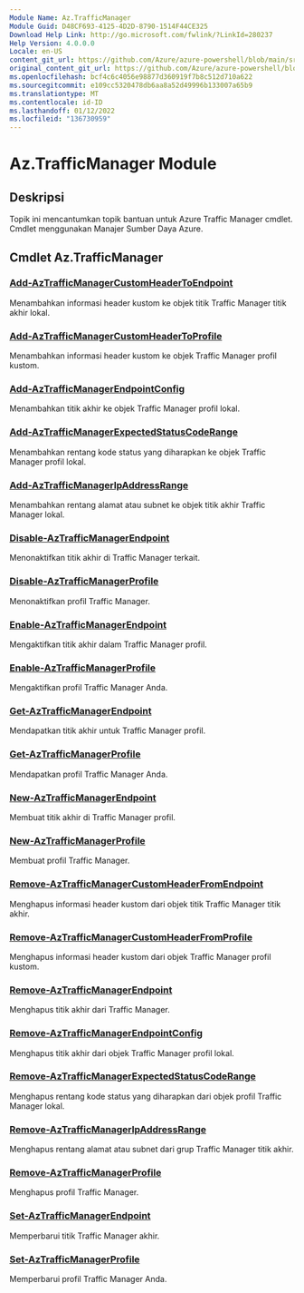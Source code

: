 ```yaml
---
Module Name: Az.TrafficManager
Module Guid: D48CF693-4125-4D2D-8790-1514F44CE325
Download Help Link: http://go.microsoft.com/fwlink/?LinkId=280237
Help Version: 4.0.0.0
Locale: en-US
content_git_url: https://github.com/Azure/azure-powershell/blob/main/src/TrafficManager/TrafficManager/help/Az.TrafficManager.md
original_content_git_url: https://github.com/Azure/azure-powershell/blob/main/src/TrafficManager/TrafficManager/help/Az.TrafficManager.md
ms.openlocfilehash: bcf4c6c4056e98877d360919f7b8c512d710a622
ms.sourcegitcommit: e109cc5320478db6aa8a52d49996b133007a65b9
ms.translationtype: MT
ms.contentlocale: id-ID
ms.lasthandoff: 01/12/2022
ms.locfileid: "136730959"
---
```

# Az.TrafficManager Module
## Deskripsi
Topik ini mencantumkan topik bantuan untuk Azure Traffic Manager cmdlet. Cmdlet menggunakan Manajer Sumber Daya Azure.

## Cmdlet Az.TrafficManager
### [Add-AzTrafficManagerCustomHeaderToEndpoint](Add-AzTrafficManagerCustomHeaderToEndpoint.md)
Menambahkan informasi header kustom ke objek titik Traffic Manager titik akhir lokal.

### [Add-AzTrafficManagerCustomHeaderToProfile](Add-AzTrafficManagerCustomHeaderToProfile.md)
Menambahkan informasi header kustom ke objek Traffic Manager profil kustom.

### [Add-AzTrafficManagerEndpointConfig](Add-AzTrafficManagerEndpointConfig.md)
Menambahkan titik akhir ke objek Traffic Manager profil lokal.

### [Add-AzTrafficManagerExpectedStatusCodeRange](Add-AzTrafficManagerExpectedStatusCodeRange.md)
Menambahkan rentang kode status yang diharapkan ke objek Traffic Manager profil lokal.

### [Add-AzTrafficManagerIpAddressRange](Add-AzTrafficManagerIpAddressRange.md)
Menambahkan rentang alamat atau subnet ke objek titik akhir Traffic Manager lokal.

### [Disable-AzTrafficManagerEndpoint](Disable-AzTrafficManagerEndpoint.md)
Menonaktifkan titik akhir di Traffic Manager terkait.

### [Disable-AzTrafficManagerProfile](Disable-AzTrafficManagerProfile.md)
Menonaktifkan profil Traffic Manager.

### [Enable-AzTrafficManagerEndpoint](Enable-AzTrafficManagerEndpoint.md)
Mengaktifkan titik akhir dalam Traffic Manager profil.

### [Enable-AzTrafficManagerProfile](Enable-AzTrafficManagerProfile.md)
Mengaktifkan profil Traffic Manager Anda.

### [Get-AzTrafficManagerEndpoint](Get-AzTrafficManagerEndpoint.md)
Mendapatkan titik akhir untuk Traffic Manager profil.

### [Get-AzTrafficManagerProfile](Get-AzTrafficManagerProfile.md)
Mendapatkan profil Traffic Manager Anda.

### [New-AzTrafficManagerEndpoint](New-AzTrafficManagerEndpoint.md)
Membuat titik akhir di Traffic Manager profil.

### [New-AzTrafficManagerProfile](New-AzTrafficManagerProfile.md)
Membuat profil Traffic Manager.

### [Remove-AzTrafficManagerCustomHeaderFromEndpoint](Remove-AzTrafficManagerCustomHeaderFromEndpoint.md)
Menghapus informasi header kustom dari objek titik Traffic Manager titik akhir.

### [Remove-AzTrafficManagerCustomHeaderFromProfile](Remove-AzTrafficManagerCustomHeaderFromProfile.md)
Menghapus informasi header kustom dari objek Traffic Manager profil kustom.

### [Remove-AzTrafficManagerEndpoint](Remove-AzTrafficManagerEndpoint.md)
Menghapus titik akhir dari Traffic Manager.

### [Remove-AzTrafficManagerEndpointConfig](Remove-AzTrafficManagerEndpointConfig.md)
Menghapus titik akhir dari objek Traffic Manager profil lokal.

### [Remove-AzTrafficManagerExpectedStatusCodeRange](Remove-AzTrafficManagerExpectedStatusCodeRange.md)
Menghapus rentang kode status yang diharapkan dari objek profil Traffic Manager lokal.

### [Remove-AzTrafficManagerIpAddressRange](Remove-AzTrafficManagerIpAddressRange.md)
Menghapus rentang alamat atau subnet dari grup Traffic Manager titik akhir.

### [Remove-AzTrafficManagerProfile](Remove-AzTrafficManagerProfile.md)
Menghapus profil Traffic Manager.

### [Set-AzTrafficManagerEndpoint](Set-AzTrafficManagerEndpoint.md)
Memperbarui titik Traffic Manager akhir.

### [Set-AzTrafficManagerProfile](Set-AzTrafficManagerProfile.md)
Memperbarui profil Traffic Manager Anda.

